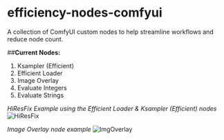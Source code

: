 # efficiency-nodes-comfyui
A collection of ComfyUI custom nodes to help streamline workflows and reduce node count.


##**Current Nodes:**
1) Ksampler (Efficient)
2) Efficient Loader
3) Image Overlay
4) Evaluate Integers
5) Evaluate Strings

*HiResFix Example using the Efficient Loader & Ksampler (Efficient) nodes*
![HiResFix](https://user-images.githubusercontent.com/112517630/230495296-1d6e9e5d-2b86-4c69-90c7-2ba797b13bf4.png)

*Image Overlay node example*
![ImgOverlay](https://user-images.githubusercontent.com/112517630/230495326-1c4482b8-f938-4bd7-8706-00c05babb8ec.png)
